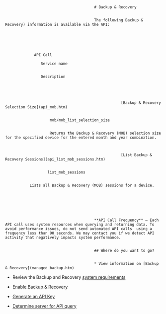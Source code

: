                                             # Backup & Recovery


                                            The following Backup & Recovery) information is available via the API:


                                            
                                                
                                                    
                                                        
                 API Call
                                                        
                    Service name
                
                                                        
                    Description
                
                                                    
                                                
                                                
                                                    
                                                        [Backup & Recovery Selection Size](api_mob.htm)
                                                        
                                                        
                        mob/mob_list_selection_size
                    
                                                        
                        Returns the Backup & Recovery (MOB) selection size for the specified device for the entered month and year combination.
                    
                                                    
                                                    
                                                        [List Backup & Recovery Sessions](api_list_mob_sessions.htm)
                                                        
                                                        
                       list_mob_sessions
                    
                                                        
               Lists all Backup & Recovery (MOB) sessions for a device.
                    
                                                    
                                                
                                            
                                             


                                            **API Call Frequency** — Each API call uses system resources when querying and returning data. To avoid performance issues, do not send automated API calls  using a frequency less than 90 seconds. We may contact you if we detect API activity that negatively impacts system performance.


                                            ## Where do you want to go?


                                            * View information on [Backup & Recovery](managed_backup.htm)
* Review the Backup and Recovery [system requirements](backup__recovery_requirements.htm)
* [Enable Backup & Recovery](enable_backup_recovery.htm)
                                                
* [Generate an API Key](api_key.htm)
                                                
* [Determine server for API query](determine_url.htm)
                                                

                                        